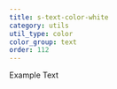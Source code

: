 ```yaml
---
title: s-text-color-white
category: utils
util_type: color
color_group: text
order: 112
---
```

<div class="s-text-color-white">Example Text</div>